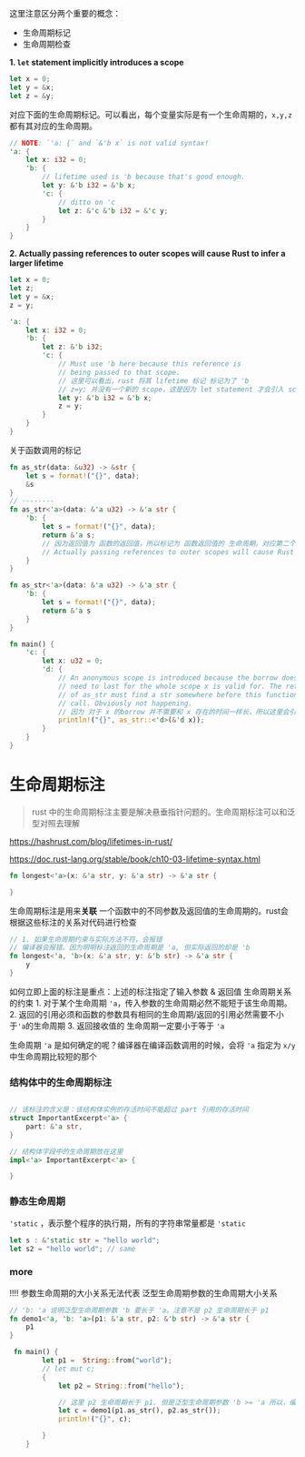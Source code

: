 这里注意区分两个重要的概念：

* 生命周期标记
* 生命周期检查



**1. `let` statement implicitly introduces a scope**

```rust
let x = 0;
let y = &x;
let z = &y;
```

对应下面的生命周期标记。可以看出，每个变量实际是有一个生命周期的，`x,y,z` 都有其对应的生命周期。

```rust
// NOTE: `'a: {` and `&'b x` is not valid syntax!
'a: {
    let x: i32 = 0;
    'b: {
        // lifetime used is 'b because that's good enough.
        let y: &'b i32 = &'b x;
        'c: {
            // ditto on 'c
            let z: &'c &'b i32 = &'c y;
        }
    }
}
```



**2. Actually passing references to outer scopes will cause Rust to infer a larger lifetime**

```rust
let x = 0;
let z;
let y = &x;
z = y;
```

```rust
'a: {
    let x: i32 = 0;
    'b: {
        let z: &'b i32;
        'c: {
            // Must use 'b here because this reference is
            // being passed to that scope.
          	// 这里可以看出，rust 将其 lifetime 标记 标记为了 'b
          	// z=y; 并没有一个新的 scope，这是因为 let statement 才会引入 scope。
            let y: &'b i32 = &'b x; 
            z = y;
        }
    }
}
```



关于函数调用的标记

```rust
fn as_str(data: &u32) -> &str {
    let s = format!("{}", data);
    &s
}
// --------
fn as_str<'a>(data: &'a u32) -> &'a str {
    'b: {
        let s = format!("{}", data);
        return &'a s; 
      	// 因为返回值为 函数的返回值，所以标记为 函数返回值的 生命周期。对应第二个规则
        // Actually passing references to outer scopes will cause Rust to infer a larger lifetime
    }
}
```

```rust
fn as_str<'a>(data: &'a u32) -> &'a str {
    'b: {
        let s = format!("{}", data);
        return &'a s
    }
}

fn main() {
    'c: {
        let x: u32 = 0;
        'd: {
            // An anonymous scope is introduced because the borrow does not
            // need to last for the whole scope x is valid for. The return
            // of as_str must find a str somewhere before this function
            // call. Obviously not happening.
          	// 因为 对于 x 的borrow 并不需要和 x 存在的时间一样长，所以这里会引入额外的 scope。
            println!("{}", as_str::<'d>(&'d x));
        }
    }
}
```



# 生命周期标注

> rust 中的生命周期标注主要是解决悬垂指针问题的。生命周期标注可以和泛型对照去理解


https://hashrust.com/blog/lifetimes-in-rust/

https://doc.rust-lang.org/stable/book/ch10-03-lifetime-syntax.html

```rust
fn longest<'a>(x: &'a str, y: &'a str) -> &'a str {

}
```

生命周期标注是用来**关联** 一个函数中的不同参数及返回值的生命周期的。rust会根据这些标注的关系对代码进行检查
```rust
// 1. 如果生命周期约束与实际方法不符，会报错
// 编译器会报错。因为明明标注返回的生命周期是 'a, 但实际返回的却是 'b
fn longest<'a, 'b>(x: &'a str, y: &'b str) -> &'a str {
 	y
}


```


如何立即上面的标注是重点：上述的标注指定了输入参数 & 返回值 生命周期关系的约束
	1. 对于某个生命周期 `'a`，传入参数的生命周期必然不能短于该生命周期。
	2. 返回的引用必须和函数的参数具有相同的生命周期/返回的引用必然需要不小于`'a`的生命周期
	3. 返回接收值的 生命周期一定要小于等于 `'a`

生命周期 `'a` 是如何确定的呢？编译器在编译函数调用的时候，会将 `'a` 指定为 `x/y` 中生命周期比较短的那个


### 结构体中的生命周期标注

```rust

// 该标注的含义是：该结构体实例的存活时间不能超过 part 引用的存活时间
struct ImportantExcerpt<'a> {
	part: &'a str,
}

// 结构体字段中的生命周期放在这里
impl<'a> ImportantExcerpt<'a> {

}
```


### 静态生命周期

`'static` ，表示整个程序的执行期，所有的字符串常量都是 `'static`

```rust
let s : &'static str = "hello world";
let s2 = "hello world"; // same
```

### more

!!!! 参数生命周期的大小关系无法代表 泛型生命周期参数的生命周期大小关系

```rust
// 'b: 'a 说明泛型生命周期参数 'b 要长于 'a。注意不是 p2 生命周期长于 p1
fn demo1<'a, 'b: 'a>(p1: &'a str, p2: &'b str) -> &'a str {
    p1
}

 fn main() {
        let p1 =  String::from("world");
        // let mut c;
        {
            let p2 = String::from("hello");

			// 这里 p2 生命周期长于 p1. 但是泛型生命周期参数 'b >= 'a 所以，编译器会将 'b, 'a 都推断成与 p1 生命周期一致
            let c = demo1(p1.as_str(), p2.as_str());
            println!("{}", c);

        }
    }

```
